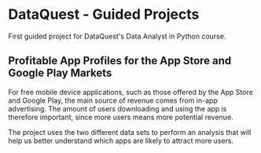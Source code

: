 # DataQuest - Guided Projects
First guided project for DataQuest's Data Analyst in Python course. 

## Profitable App Profiles for the App Store and Google Play Markets

For free mobile device applications, such as those offered by the App Store and Google Play, the main source of revenue comes from in-app advertising. The amount of users downloading and using the app is therefore important, since more users means more potential revenue.

The project uses the two different data sets to perform an analysis that will help us better understand which apps are likely to attract more users.

